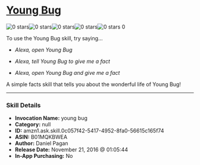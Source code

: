 # [Young Bug](http://alexa.amazon.com/#skills/amzn1.ask.skill.0c057f42-5417-4952-8fa0-56615c165f74)
![0 stars](../../images/ic_star_border_black_18dp_1x.png)![0 stars](../../images/ic_star_border_black_18dp_1x.png)![0 stars](../../images/ic_star_border_black_18dp_1x.png)![0 stars](../../images/ic_star_border_black_18dp_1x.png)![0 stars](../../images/ic_star_border_black_18dp_1x.png) 0

To use the Young Bug skill, try saying...

* *Alexa, open Young Bug*

* *Alexa, tell Young Bug to give me a fact*

* *Alexa, open Young Bug and give me a fact*

A simple facts skill that tells you about the wonderful life of Young Bug!

***

### Skill Details

* **Invocation Name:** young bug
* **Category:** null
* **ID:** amzn1.ask.skill.0c057f42-5417-4952-8fa0-56615c165f74
* **ASIN:** B01MQKBWEA
* **Author:** Daniel Pagan
* **Release Date:** November 21, 2016 @ 01:05:44
* **In-App Purchasing:** No
